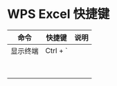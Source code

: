 # WPS Excel 快捷键

| 命令     | 快捷键   | 说明 |
| -------- | -------- | ---- |
| 显示终端 | Ctrl + ` |      |
|          |          |      |
|          |          |      |
|          |          |      |
|          |          |      |
|          |          |      |
|          |          |      |
|          |          |      |
|          |          |      |

